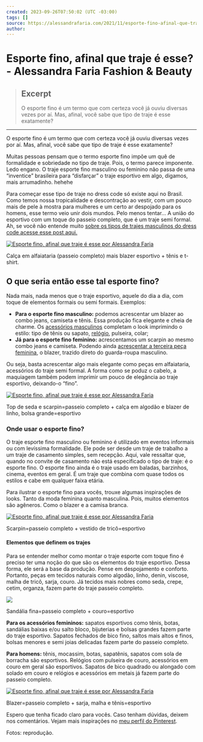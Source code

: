 ```yaml
---
created: 2023-09-26T07:50:02 (UTC -03:00)
tags: []
source: https://alessandrafaria.com/2021/11/esporte-fino-afinal-que-traje-e-esse/
author: 
---
```


# Esporte fino, afinal que traje é esse? - Alessandra Faria Fashion & Beauty

> ## Excerpt
> O esporte fino é um termo que com certeza você já ouviu diversas vezes por aí. Mas, afinal, você sabe que tipo de traje é esse exatamente?

---
O esporte fino é um termo que com certeza você já ouviu diversas vezes por aí. Mas, afinal, você sabe que tipo de traje é esse exatamente?

Muitas pessoas pensam que o termo esporte fino impõe um quê de formalidade e sobriedade no tipo de traje. Pois, o termo parece imponente. Ledo engano. O traje esporte fino masculino ou feminino não passa de uma “inventice” brasileira para “disfarçar” o traje esportivo em algo, digamos, mais arrumadinho. hehehe

Para começar esse tipo de traje no dress code só existe aqui no Brasil. Como temos nossa tropicalidade e descontração ao vestir, com um pouco mais de pele à mostra para mulheres e um certo ar despojado para os homens, esse termo veio unir dois mundos. Pelo menos tentar… A união do esportivo com um toque do passeio completo, que é um traje semi formal. Ah, se você não entende muito [sobre os tipos de trajes masculinos do dress code acesse esse post aqui.](https://alessandrafaria.com/2014/03/trajes-masculinos-fraque-meio-fraque-smoking-e-summer/)

[![Esporte fino, afinal que traje é esse por Alessandra Faria](https://alessandrafaria.com/wp-content/uploads/2021/11/esporte-fino-afinal-que-traje-e-esse-por-alessandra-faria8.jpg)](https://alessandrafaria.com/wp-content/uploads/2021/11/esporte-fino-afinal-que-traje-e-esse-por-alessandra-faria8.jpg)

Calça em alfaiataria (passeio completo) mais blazer esportivo + tênis e t-shirt.

## O que seria então esse tal esporte fino?

Nada mais, nada menos que o traje esportivo, aquele do dia a dia, com toque de elementos formais ou semi formais. Exemplos:

-   **Para o esporte fino masculino:** podemos acrescentar um blazer ao combo jeans, camiseta e tênis. Essa produção fica elegante e cheia de charme. Os [acessórios masculinos](https://alessandrafaria.com/2015/09/moda-masculina-acessorios-para-homens/) completam o look imprimindo o estilo: tipo de tênis ou sapato, [relógio](https://alessandrafaria.com/2016/07/como_escolher_relogio/), pulseira, colar;
-   **Já para o esporte fino feminino:** acrescentamos um scarpin ao mesmo combo jeans e camiseta. Podendo ainda [acrescentar a terceira peça feminina](https://alessandrafaria.com/2018/04/terceira-peca-para-agregar-ao-look/), o blazer, trazido direto do guarda-roupa masculino.

Ou seja, basta acrescentar algo mais elegante como peças em alfaiataria, acessórios do traje semi formal. A forma como se poduz o cabelo, a maquiagem também podem imprimir um pouco de elegância ao traje esportivo, deixando-o “fino”.

[![Esporte fino, afinal que traje é esse por Alessandra Faria](https://alessandrafaria.com/wp-content/uploads/2021/11/esporte-fino-afinal-que-traje-e-esse-por-alessandra-faria2.jpg)](https://alessandrafaria.com/wp-content/uploads/2021/11/esporte-fino-afinal-que-traje-e-esse-por-alessandra-faria2.jpg)

Top de seda e scarpin=passeio completo + calça em algodão e blazer de linho, bolsa grande=esportivo

### Onde usar o esporte fino?

O traje esporte fino masculino ou feminino é utilizado em eventos informais ou com levíssima formalidade. Ele pode ser desde um traje de trabalho a um traje de casamento simples, sem recepção. Aqui, vale ressaltar que, quando no convite de casamento não está especificado o tipo de traje: é o esporte fino. O esporte fino ainda é o traje usado em baladas, barzinhos, cinema, eventos em geral. É um traje que combina com quase todos os estilos e cabe em qualquer faixa etária.

Para ilustrar o esporte fino para vocês, trouxe algumas inspirações de looks. Tanto da moda feminina quanto masculina. Pois, muitos elementos são agêneros. Como o blazer e a camisa branca.

[![Esporte fino, afinal que traje é esse por Alessandra Faria](https://alessandrafaria.com/wp-content/uploads/2021/11/esporte-fino-afinal-que-traje-e-esse-por-alessandra-faria5.jpg)](https://alessandrafaria.com/wp-content/uploads/2021/11/esporte-fino-afinal-que-traje-e-esse-por-alessandra-faria5.jpg)

Scarpin=passeio completo + vestido de tricô=esportivo

#### Elementos que definem os trajes

Para se entender melhor como montar o traje esporte com toque fino é preciso ter uma noção do que são os elementos do traje esportivo. Dessa forma, ele será a base da produção. Pense em despojamento e conforto. Portanto, peças em tecidos naturais como algodão, linho, denin, viscose, malha de tricô, sarja, couro. Já tecidos mais nobres como seda, crepe, cetim, organza, fazem parte do traje passeio completo.

[![](https://alessandrafaria.com/wp-content/uploads/2021/11/esporte-fino-afinal-que-traje-e-esse-por-alessandra-faria4-519x1024.jpg)](https://alessandrafaria.com/wp-content/uploads/2021/11/esporte-fino-afinal-que-traje-e-esse-por-alessandra-faria4.jpg)

Sandália fina=passeio completo + couro=esportivo

**Para os acessórios femininos:** sapatos esportivos como tênis, botas, sandálias baixas e/ou salto bloco, bijuterias e bolsas grandes fazem parte do traje esportivo. Sapatos fechados de bico fino, saltos mais altos e finos, bolsas menores e semi joias delicadas fazem parte do passeio completo.

**Para homens:** tênis, mocassim, botas, sapatênis, sapatos com sola de borracha são esportivos. Relógios com pulseira de couro, acessórios em couro em geral são esportivos. Sapatos de bico quadrado ou alongado com solado em couro e relógios e acessórios em metais já fazem parte do passeio completo.

[![Esporte fino, afinal que traje é esse por Alessandra Faria](https://alessandrafaria.com/wp-content/uploads/2021/11/esporte-fino-afinal-que-traje-e-esse-por-alessandra-faria9.jpg)](https://alessandrafaria.com/wp-content/uploads/2021/11/esporte-fino-afinal-que-traje-e-esse-por-alessandra-faria9.jpg)

Blazer=passeio completo + sarja, malha e tênis=esportivo

Espero que tenha ficado claro para vocês. Caso tenham dúvidas, deixem nos comentários. Vejam mais inspirações no [meu perfil do Pinterest](https://br.pinterest.com/alessandradfari/).

Fotos: reprodução.
